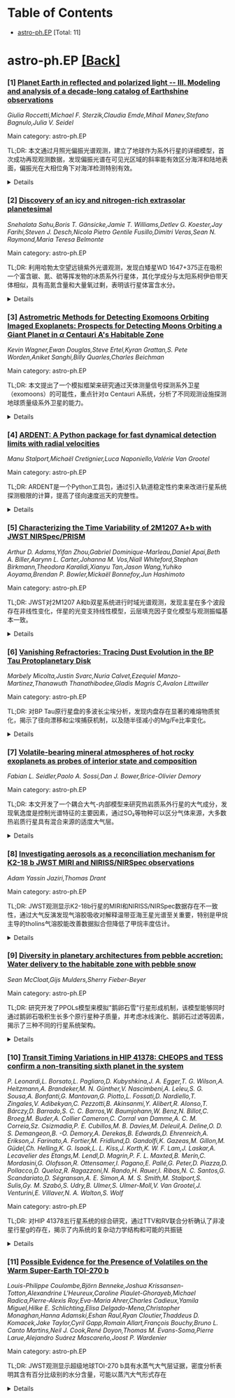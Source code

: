 <div id=toc></div>

# Table of Contents

- [astro-ph.EP](#astro-ph.EP) [Total: 11]


<div id='astro-ph.EP'></div>

# astro-ph.EP [[Back]](#toc)

### [1] [Planet Earth in reflected and polarized light -- III. Modeling and analysis of a decade-long catalog of Earthshine observations](https://arxiv.org/abs/2509.13415)
*Giulia Roccetti,Michael F. Sterzik,Claudia Emde,Mihail Manev,Stefano Bagnulo,Julia V. Seidel*

Main category: astro-ph.EP

TL;DR: 本文通过月照光偏振光谱观测，建立了地球作为系外行星的详细模型，首次成功再现观测数据，发现偏振光谱在可见光区域的斜率能有效区分海洋和陆地表面，偏振光在大相位角下对海洋检测特别有效。


<details>
  <summary>Details</summary>
Motivation: 利用月照光观测研究地球作为系外行星的类比对象，为未来观测类地系外行星提供重要参考。之前的研究即使使用先进的3D辐射传输模型也难以再现观测到的偏振连续谱。

Method: 使用VLT望远镜的FORS2仪器获取超过十年的月照光偏振光谱数据，建立包含亚网格云变异性、波长相关地表反照率图和精确海洋闪光处理的3D模型进行详细建模。

Result: 模型成功以更高精度再现大多数观测光谱，发现可见光光谱斜率能区分海洋和混合表面，大相位角偏振光能有效区分海洋和陆地，识别出云光学厚度与偏振光谱斜率的相关性。

Conclusion: 偏振观测具有表征类地系外行星的巨大潜力，仅从偏振信息就能推断出海洋、植被和活跃的水循环等宜居行星的关键指标。

Abstract: Earthshine observations offer a unique opportunity to study Earth as an
exoplanet seen from the Moon. As the Sun-Earth-Moon geometry changes, Earth can
be observed as a spatially unresolved exoplanet at different phase angles,
providing important context for future observations of Earth-like exoplanets.
Here, we present a catalog of Earthshine polarization spectra obtained with
FORS2 on the VLT, covering diverse scenes, surface conditions, cloud
properties, and weather patterns for over a decade. For the first time, we
model this extensive dataset in detail using a homogeneous modeling framework.
Previous efforts to model some of these spectra struggled to reproduce the
observed polarization continuum, even with advanced 3D radiative transfer
models incorporating satellite-derived surface and atmospheric data. We improve
upon this with a 3D model that includes subgrid cloud variability,
wavelength-dependent surface albedo maps, and an accurate treatment of ocean
glint. Our simulations successfully reproduce most observed spectra to a much
higher precision than previously possible. Our statistical analysis reveals
that the spectral slope in the visible can distinguish between ocean and mixed
surfaces in both reflected and polarized light, which is not possible using
broadband filters alone. Polarized light at large phase angles, beyond the
Rayleigh scattering regime, is particularly effective in differentiating oceans
from land, unlike reflected light. We also identify correlations between cloud
optical thickness and the polarized spectral slope, and between cloud cover and
broadband B-R differences in reflected light, demonstrating the diagnostic
power of these observations. This work highlight the potential of polarization
for characterizing Earth-like exoplanets. From polarization alone, we can infer
oceans, vegetation, and an active water cycle, key indicators of a habitable
planet.

</details>


### [2] [Discovery of an icy and nitrogen-rich extrasolar planetesimal](https://arxiv.org/abs/2509.13422)
*Snehalata Sahu,Boris T. Gänsicke,Jamie T. Williams,Detlev G. Koester,Jay Farihi,Steven J. Desch,Nicola Pietro Gentile Fusillo,Dimitri Veras,Sean N. Raymond,Maria Teresa Belmonte*

Main category: astro-ph.EP

TL;DR: 利用哈勃太空望远镜紫外光谱观测，发现白矮星WD 1647+375正在吸积一个富含碳、氮、硫等挥发物的冰质系外行星体，其化学成分与太阳系柯伊伯带天体相似，具有高氮含量和大量氧过剩，表明该行星体富含水分。


<details>
  <summary>Details</summary>
Motivation: 通过研究白矮星吸积行星碎片的过程，可以深入了解岩质系外行星体的整体组成，但目前仅发现一个柯伊伯带类似物，需要更多此类研究。

Method: 使用哈勃太空望远镜的紫外光谱观测技术，分析白矮星WD 1647+375吸积物质的化学成分。

Result: 探测到富含挥发物（碳5.1±1.6%、氮、硫）的冰质行星体，水岩比约2.45，吸积速率约2×10^8 g/s持续13年，母体最小质量约10^17克。化学成分与柯伊伯带天体相似，可能来自矮行星碎片。

Conclusion: 这是第二个被确认的柯伊伯带类似物，提供了系外冰质行星体组成的重要信息，但难以确定该天体是来自本行星系统还是具有星际起源。

Abstract: White dwarfs accreting planetary debris provide detailed insight into the
bulk composition of rocky exo-planetesimals. However, only one Kuiper-Belt
analogue has been identified in that way so far. Here, we report the accretion
of an icy extra-solar planetesimal onto white dwarf WD 1647+375 using
ultraviolet spectroscopy from the Hubble Space Telescope. The accreted material
is rich in the volatiles carbon, nitrogen, and sulphur, with a chemical
composition analogous to Kuiper-belt objects (KBOs) in our solar system. It has
a high nitrogen mass fraction ($5.1\pm1.6$ per cent) and large oxygen excess
($84\pm7$ per cent), indicating that the accreted planetesimal is water-rich (a
water-to-rock ratio of $\simeq2.45$), corroborating a cometary- or dwarf
planet-like composition. The white dwarf has been accreting at a rate of
$\approx 2\times10^{8}$ g s$^{-1}$ for the past 13 years, implying a minimum
mass of $\sim10^{17}$ g for the icy parent body. The actual mass could be
several orders of magnitude larger if the accretion phase lasts $\sim10^5$ yr
as estimated in the literature from debris disc studies. We argue that the
accreted body is most likely a fragment of a KBO dwarf planet based on its
nitrogen-rich composition. However, based on the chemical composition alone, it
is difficult to discern whether this icy body is intrinsic to this planetary
system, or may have an interstellar origin.

</details>


### [3] [Astrometric Methods for Detecting Exomoons Orbiting Imaged Exoplanets: Prospects for Detecting Moons Orbiting a Giant Planet in $α$ Centauri A's Habitable Zone](https://arxiv.org/abs/2509.13513)
*Kevin Wagner,Ewan Douglas,Steve Ertel,Kyran Grattan,S. Pete Worden,Aniket Sanghi,Billy Quarles,Charles Beichman*

Main category: astro-ph.EP

TL;DR: 本文提出了一个模拟框架来研究通过天体测量信号探测系外卫星（exomoons）的可能性，重点针对α Centauri A系统，分析了不同观测设施探测地球质量级系外卫星的能力。


<details>
  <summary>Details</summary>
Motivation: 邻近的巨行星为寻找围绕它们运行的卫星（系外卫星）提供了机会，需要开发有效的探测方法来验证这些天体的存在。

Method: 建立模拟框架，通过行星-恒星相对天体测量来检测系外卫星的天体测量信号，考虑多种观测设施架构，包括专用空间望远镜和大型地面望远镜。

Result: 研究发现专用空间望远镜（直径3m）能够在5年观测活动中探测到约地球质量的卫星（假设行星质量为土星质量），地面39米望远镜也能探测到地球大小的系外卫星。

Conclusion: 这些结果支持建设专用空间观测站，并需要对更多种类的恒星-行星-卫星系统进行更详细的物理参数研究。

Abstract: Nearby giant exoplanets offer an opportunity to search for moons (exomoons)
orbiting them. Here, we present a simulation framework for investigating the
possibilities of detecting exomoons via their astrometric signal in
planet-to-star relative astrometry. We focus our simulations on $\alpha$
Centauri A, orbited by a hypothetical giant planet consistent with candidate
detections in Very Large Telescope and James Webb Space Telescope observations.
We consider a variety of observatory architectures capable of searching for
exomoons, including upcoming facilities and also a hypothetical dedicated
facility $-$ e.g., a purpose-built space telescope with diameter = 3m, central
observing wavelength of 500 nm, and contrast-limited performance of
$\sim$10$^{-9}$ in 1 hr observations. We find that such a facility would be
capable of detecting $\sim$Earth-mass moons in a five year campaign, assuming a
Saturn-mass planet. More generally, we simulate expected detection limits for a
variety of levels of astrometric precision. We find that moons as small as
$\sim$0.2 M$_\oplus$ on orbital periods of 4$-$30 days can be detected with
astrometric precision of 0.1 mas and observing cadence of 1 hr over a five year
campaign. Additionally, we find that a 39m ground-based telescope can detect
Earth-sized exomoons orbiting the same hypothetical planet with a more modest
observing cadence of one day. We discuss these results as motivation for a
dedicated space observatory as well as a more detailed study of the physical
parameters of a greater variety of star-planet-moon systems.

</details>


### [4] [ARDENT: A Python package for fast dynamical detection limits with radial velocities](https://arxiv.org/abs/2509.13521)
*Manu Stalport,Michaël Cretignier,Luca Naponiello,Valérie Van Grootel*

Main category: astro-ph.EP

TL;DR: ARDENT是一个Python工具包，通过引入轨道稳定性约束来改进行星系统探测极限的计算，提高了径向速度巡天的完整性。


<details>
  <summary>Details</summary>
Motivation: 现有径向速度巡天在统计巨行星与内层小行星相关性时受到系统完整性的限制，需要更好的方法来提高探测灵敏度。

Method: 开发ARDENT算法包，结合经典数据驱动探测极限和动力学稳定性约束（解析和数值稳定性判据），通过N体稳定性阈值来精化探测极限。

Result: 在TOI-1736系统中应用表明，由于巨行星的引力影响，150天轨道之外不可能存在其他行星，显著提高了系统完整性。

Conclusion: ARDENT工具能够广泛应用于各类行星系统，通过稳定性约束精化我们对行星系统架构的理解，对后续径向速度观测具有重要意义。

Abstract: The architecture of planetary systems is a key piece of information to our
understanding of their formation and evolution. This information also allows us
to place the Solar System in the exoplanet context. An important example is the
impact of outer giant planets on the formation of inner super-Earths and
sub-Neptunes. Radial velocity (RV) surveys aim at drawing statistical insights
into the (anti-)correlations between giants and inner small planets, which
remain unclear. These surveys are limited by the completeness of the systems,
namely, the sensitivity of the data to planet detections. Here, we show that we
can improve the completeness by accounting for orbital stability. We introduce
the Algorithm for the Refinement of DEtection limits via N-body stability
Threshold (ARDENT), an open-source Python package for detection limits that
include the stability constraint. The code computes the classic data-driven
detection limits, along with the dynamical limits via both analytical and
numerical stability criteria. We present the code strategy and illustrate its
performance on TOI-1736 using published SOPHIE RVs. This system contains an
eccentric cold giant on a 570-day orbit and an inner sub-Neptune on a 7-day
orbit. We demonstrate that no additional planet can exist in this system beyond
150 days due to the gravitational influence of the giant. This outcome allows
us to significantly refine the system completeness and also carries
implications for RV follow-ups. ARDENT is user-friendly and can be employed
across a wide variety of systems to refine our understanding of their
architecture.

</details>


### [5] [Characterizing the Time Variability of 2M1207 A+b with JWST NIRSpec/PRISM](https://arxiv.org/abs/2509.13544)
*Arthur D. Adams,Yifan Zhou,Gabriel Dominique-Marleau,Daniel Apai,Beth A. Biller,Aarynn L. Carter,Johanna M. Vos,Niall Whiteford,Stephan Birkmann,Theodora Karalidi,Xianyu Tan,Jason Wang,Yuhiko Aoyama,Brendan P. Bowler,Mickaël Bonnefoy,Jun Hashimoto*

Main category: astro-ph.EP

TL;DR: JWST对2M1207 A和b双星系统进行时域光谱观测，发现主星在多个波段存在非线性变化，伴星的光变支持线性模型，云层填充因子变化模型与观测振幅基本一致。


<details>
  <summary>Details</summary>
Motivation: 利用JWST NIRSpec/PRISM IFU对年轻双星系统2M1207进行时域光谱观测，研究亚恒星天体和行星质量伴星的光谱变化特性。

Method: 使用JWST NIRSpec/PRISM IFU在12.56小时内获取20个时域光谱，对0.6-5.3μm波段进行光谱分析，采用非线性趋势模型和正弦模型拟合光变曲线。

Result: 主星2M1207 A在0.6-2.3μm和3.8-5.3μm波段显示非线性变化，变化周期超过12.56小时；伴星2M1207 b的光变支持线性模型，云层填充因子变化模型与观测振幅基本一致，但在0.86-1μm波段存在差异。

Conclusion: JWST能够同时监测低对比度行星质量伴星和宿主的光谱变化，为研究系外行星大气变异性提供了重要能力，但信噪比限制需要进一步改进模型。

Abstract: We present JWST NIRSpec/PRISM IFU time-resolved observations of 2M1207 A and
b (TWA 27), a $\sim 10$ Myr binary system consisting of a $\sim 2500$ K
sub-stellar primary hosting a $\sim 1300$ K companion. Our data provide 20
time-resolved spectra over an observation spanning 12.56 hours. We provide an
empirical characterization for the spectra of both objects across time. For
2M1207 A, non-linear trend models are statistically favored within the ranges
0.6-2.3 $\mu$m and 3.8-5.3 $\mu$m. However, most of the periods constrained
from sinusoidal models exceed the observing window, setting a lower limit of
12.56 hours. We find the data at H$\alpha$ and beyond 4.35 $\mu$m show a
moderate time correlation, as well as a pair of light curves at 0.73-0.80
$\mu$m and 3.36-3.38 $\mu$m. For 2M1207 b, light curves integrated across
0.86-1.77 $\mu$m and 3.29-4.34 $\mu$m support linear trend models. Following
the interpretation of Zhang et. al. (2025), we model the 2M1207 b data with two
1D atmospheric components, both with silicate and iron condensates. The model
of time variability as changes to the cloud filling factor shows broad
consistency with the variability amplitudes derived from our data. Our
amplitudes, however, disagree with the models at $\approx$0.86-1 $\mu$m. While
an additional model component such as rainout chemistry may be considered here,
our analysis is limited by a low signal-to-noise ratio. Our results demonstrate
the capability of JWST to simultaneously monitor the spectral variability of a
planetary-mass companion and host at low contrast.

</details>


### [6] [Vanishing Refractories: Tracing Dust Evolution in the BP Tau Protoplanetary Disk](https://arxiv.org/abs/2509.13549)
*Marbely Micolta,Justin Svarc,Nuria Calvet,Ezequiel Manzo-Martinez,Thanawuth Thanathibodee,Gladis Magris C,Avalon Littwiller*

Main category: astro-ph.EP

TL;DR: 对BP Tau原行星盘的多波长尘埃分析，发现内盘存在显著的难熔物质贫化，揭示了径向漂移和尘埃捕获机制，以及随半径减小的Mg/Fe比率变化。


<details>
  <summary>Details</summary>
Motivation: 研究原行星盘中尘埃的空间分布和化学计量学，特别是难熔物质在内盘气体中的丰度变化，以了解行星形成过程中的物质演化。

Method: 使用Magellan/MIKE光谱仪的新光学光谱，结合存档的紫外和中红外观测数据，采用磁层吸积模型分析Ca II K和Mg II发射线，并使用辐照吸积盘模型详细建模硅酸盐特征。

Result: 发现内盘气体中难熔物质显著贫化（[Ca/H] = -2.0，[Mg/H] = -1.30），存在延伸至8 AU的内腔，Mg/Fe比率随半径减小而降低，外壁为富镁硅酸盐，内壁为铁橄榄石。

Conclusion: 难熔物质的贫化归因于径向漂移和压力凸起/间隙导致的尘埃捕获，化学组成的变化与从发射线推断的镁贫化一致，为行星形成过程提供了重要见解。

Abstract: We present a multi-wavelength analysis of the dust of BP Tau's protoplanetary
disk. We use new optical spectra of BP Tau, taken with the Magellan/MIKE
spectrograph in tandem with archival UV and mid-infrared observations. We use
the magnetospheric accretion model to analyze the Ca II K and Mg II 2796.4
\r{A} emission lines and derive the abundance of Ca and Mg in the accretion
flows as a proxy for the refractory abundance in the innermost gas disk.
Furthermore, we used irradiated accretion disk models to compare the spectral
energy distribution (SED) to observations and model in detail the 10$\mu$m and
20$\mu$m silicate features to obtain the spatial distribution and stoichiometry
of the dust in which the refractories are locked in the disk. We find a
significant degree of depletion of refractory material in the innermost gas
disk with median abundances of $\rm [Ca/H] = -2.0^{+0.1}_{-0.0}$ and $\rm
[Mg/H] = -1.30^{+0.2}_{-0.3}$ and attribute this to both radial drift and dust
trapping due to a pressure bump/gap. Our SED modeling recovers the inner cavity
that extends up to 8 AU, consistent with sub-mm observations. We found a
significant decrease of the Mg-to-Fe ratio with decreasing radius, with Mg-rich
silicates in the outer wall and Fayalite in the inner wall, consistent with the
Mg depletion inferred from the emission lines.

</details>


### [7] [Volatile-bearing mineral atmospheres of hot rocky exoplanets as probes of interior state and composition](https://arxiv.org/abs/2509.13610)
*Fabian L. Seidler,Paolo A. Sossi,Dan J. Bower,Brice-Olivier Demory*

Main category: astro-ph.EP

TL;DR: 本文开发了一个耦合大气-内部模型来研究热岩质系外行星的大气成分，发现氧逸度是控制光谱特征的主要因素，通过SO₂等物种可以区分气体来源，大多数热岩质行星具有混合来源的适度大气层。


<details>
  <summary>Details</summary>
Motivation: 研究热岩质系外行星的大气成分和地球化学状态，特别是针对JWST观测到的55 Cancri e等行星，旨在识别可用于推断其组成和地质过程诊断特征。

Method: 构建了一个耦合大气-内部模型，计算Si-Mg-Fe-O-C-H-S-N-He系统中大气气体的平衡组成，考虑矿物气体平衡蒸发和挥发性物种在岩浆海洋与大气之间的分配。

Result: 发现氧逸度是控制发射和透射光谱特征形状的主要因素，SO₂等物种的存在以及H₂O和CO₂特征的相对强度可以区分气体来源（吸积或释气）。大多数热岩质行星具有混合来源的适度大气层。

Conclusion: MIRI对55 Cancri e的观测排除了氧化地球样和还原原始大气，而NIRCam数据仍不确定。未来在8μm以上波长的观测对于区分不同情景至关重要。

Abstract: The atmospheres of hot rocky exoplanets (HREs), should they persist, are
products of interactions with underlying magma oceans. Spectra collected by the
James Webb Space Telescope (JWST) hint at a CO/CO$_2$-rich atmosphere on the
HRE 55 Cancri e, indicative of such a process. Here, we aim to identify
diagnostic features that can be used to infer the composition and geochemical
state of HREs. We construct a coupled atmosphere-interior model that computes
the equilibrium gas speciation in the atmosphere in the system
Si-Mg-Fe-O-C-H-S-N-He. The model accounts for both the equilibrium vaporisation
of mineral gases and the partitioning of volatile species between the magma
ocean and atmosphere. Using a fiducial planet with the properties of 55 Cancri
e, we explore a parameter space that spans volatile mass fractions from 0.1 to
10 times that of the Earth, solar- to Earth-like metallicities, and 12 orders
of magnitude in oxygen fugacity fO$_2$. We find fO$_2$ to be the major control
of the shape of emission and transmission features. The presence of species
such as SO$_2$ and the relative intensities of H$_2$O and CO$_2$ features allow
to distinguish the origin of the gas, accreted or outgassed, while the
atmospheric mass is more challenging to constrain. Inflated HREs, whose
densities are compatible with a nebular atmosphere are rare, but a viable
explanation for the planet TOI-1408 c. The majority of HREs, including 55
Cancri e, are too dense to be dominated by H$_2$-rich nebular gas yet too puffy
for an Earth-like volatile budget, implying modest atmospheres of mixed
heritage that are degenerate in fO$_2$, volatile mass and composition. The MIRI
observation of 55 Cancri e disfavours oxidised Earth-like and reduced
primoridal atmospheres alike, while the NIRCam data remain inconclusive. Future
observations at wavelengths beyond 8 $\mu$m are key to discerning between
potential scenarios.

</details>


### [8] [Investigating aerosols as a reconciliation mechanism for K2-18 b JWST MIRI and NIRISS/NIRSpec observations](https://arxiv.org/abs/2509.13932)
*Adam Yassin Jaziri,Thomas Drant*

Main category: astro-ph.EP

TL;DR: JWST观测显示K2-18b行星的MIRI和NIRISS/NIRSpec数据存在不一致性，通过大气反演发现气溶胶吸收对解释温带亚海王星光谱至关重要，特别是甲烷主导的tholins气溶胶能改善数据拟合但降低了甲烷丰度估计。


<details>
  <summary>Details</summary>
Motivation: 解决JWST对K2-18b行星不同仪器观测结果的不一致性问题，特别是MIRI光谱特征比短波长光谱大近两倍的矛盾，挑战现有的高金属丰度、富甲烷非平衡模型。

Method: 使用实验室衍生的复杂折射率对各种光化学雾霾类似物进行大气反演，包括自由化学、非平衡和气溶胶模型，特别关注甲烷主导、贫氮的tholins气溶胶。

Result: 气溶胶特别是tholins能通过散射再现NIRISS观测斜率，并通过7μm附近的C-H弯曲吸收匹配MIRI特征，改善联合拟合并减少数据集间的张力，但显著降低了检索到的甲烷丰度。

Conclusion: 气溶胶吸收在解释温带亚海王星光谱中至关重要，未来需要更多JWST观测和实验室工作来解决金属丰度、成分和气溶胶性质之间的退化问题。

Abstract: Recent JWST observations of the temperate sub-Neptune K2-18 b with NIRISS
SOSS/NIRSpec G395H and MIRI LRS have yielded apparently inconsistent results:
the MIRI spectra exhibit spectral features nearly twice as large as those seen
at shorter wavelengths, challenging the high-metallicity, CH4-rich
non-equilibrium model that fits the NIRISS/NIRSpec data. We perform a suite of
atmospheric retrievals on both datasets, including free-chemistry,
non-equilibrium, and aerosol models, using laboratory-derived complex
refractive indices for a variety of photochemical haze analogues. Free
retrievals systematically return lower metallicities than inferred by
self-consistent chemical disequilibrium models, and the inclusion of absorbing
aerosols, especially CH4-dominated, nitrogen-poor tholins, can further reduce
the inferred metallicity by over an order of magnitude. These hazes reproduce
the observed NIRISS slope through scattering and match MIRI features via C-H
bending absorption near 7 um, while yielding particle properties consistent
with photochemical production in H2-rich atmospheres. Although their inclusion
improves the joint fit and reduces tension between datasets, it also
significantly lowers the retrieved CH4 abundance, highlighting degeneracies
between metallicity, composition, and aerosol properties. Our results
underscore the importance of aerosol absorption in interpreting temperate
sub-Neptune spectra, and motivate future JWST observations and laboratory work
to break these degeneracies.

</details>


### [9] [Diversity in planetary architectures from pebble accretion: Water delivery to the habitable zone with pebble snow](https://arxiv.org/abs/2509.14101)
*Sean McCloat,Gijs Mulders,Sherry Fieber-Beyer*

Main category: astro-ph.EP

TL;DR: 研究开发了PPOLs模型来模拟"鹅卵石雪"行星形成机制，该模型能够同时通过鹅卵石吸积生长多个原行星种子质量，并考虑冰线演化、鹅卵石过滤等因素，揭示了三种不同的行星系统架构。


<details>
  <summary>Details</summary>
Motivation: 研究"鹅卵石雪"这种行星形成机制如何塑造行星系统架构，特别是理解不同质量恒星周围行星系统的形成规律和组成特征。

Method: 开发了"PPOLs模型"，该模型能够同时模拟多个原行星种子的鹅卵石吸积生长，考虑了岩石和冰质鹅卵石成分差异、原行星间的鹅卵石过滤、鹅卵石隔离质量以及自洽演化的雪线。在恒星质量0.125-2.0太阳质量、盘质量1-40%恒星质量的网格上进行模拟。

Result: 发现了三种系统架构：低质量架构产生短周期火星-地球质量核心，含水量跨度大；高质量架构在外盘产生原气态巨行星核心；中质量架构产生系统内双峰质量分布，外原行星质量比内行星大一个量级，类似太阳系。太阳系类似架构主要出现在F和G型星周围。

Conclusion: "鹅卵石雪"机制能够产生多样化的行星系统架构，太阳系类似系统在F和G型星中相对常见，但在K和M型星中较少见，这为理解不同恒星周围行星系统的形成提供了重要见解。

Abstract: "Pebble snow" describes a planet formation mechanism where icy pebbles in the
outer disk reach inner planet embryos as the water ice line evolves inward. We
model the effects pebble snow has on sculpting planetary system architectures
by developing "The PPOLs Model". The model is capable of growing any number of
protoplanet seed masses by pebble accretion simultaneously and accounts for
differences in rocky and icy pebble composition, the filtering of pebbles by
other protoplanets, the pebble isolation mass, and a self-consistently evolving
snow line. The growth and bulk composition are recorded across a grid of
protoplanetary disks with stellar masses ranging from 0.125 - 2.0${M_{\odot}}$
(M to A stars) and disk masses ranging from 1 - 40 % of the stellar mass. Three
system architectures emerge following a low-, mid-, and high-disk mass fraction
that remains consistent across stellar mass. The low-mass architecture is the
only one to yield short period Mars-Earth mass cores with bulk water content
spanning orders of magnitude and may be prelude to observed "peas in a pod"
systems. The high-mass architecture produces proto-gas giant cores in the outer
disk. The middle-mass architecture produces a bimodal peak in mass within a
system, with the outer protoplanet mass at the snow line growing to an order of
magnitude larger, resembling the Solar System. Solar system-like architectures
appear for a small range of initial disk masses around F and G stars, but are
not a common feature around K and M stars.

</details>


### [10] [Transit Timing Variations in HIP 41378: CHEOPS and TESS confirm a non-transiting sixth planet in the system](https://arxiv.org/abs/2509.14156)
*P. Leonardi,L. Borsato,L. Pagliaro,D. Kubyshkina,J. A. Egger,T. G. Wilson,A. Heitzmann,A. Brandeker,M. N. Günther,V. Nascimbeni,A. Leleu,S. G. Sousa,A. Bonfanti,G. Mantovan,G. Piotto,L. Fossati,D. Nardiello,T. Zingales,V. Adibekyan,C. Pezzotti,B. Akinsanmi,Y. Alibert,R. Alonso,T. Bárczy,D. Barrado,S. C. C. Barros,W. Baumjohann,W. Benz,N. Billot,C. Broeg,M. Buder,A. Collier Cameron,C. Corral van Damme,A. C. M. Correia,Sz. Csizmadia,P. E. Cubillos,M. B. Davies,M. Deleuil,A. Deline,O. D. S. Demangeon,B. -O. Demory,A. Derekas,B. Edwards,D. Ehrenreich,A. Erikson,J. Farinato,A. Fortier,M. Fridlund,D. Gandolfi,K. Gazeas,M. Gillon,M. Güdel,Ch. Helling,K. G. Isaak,L. L. Kiss,J. Korth,K. W. F. Lam,J. Laskar,A. Lecavelier des Etangs,M. Lendl,D. Magrin,P. F. L. Maxted,B. Merín,C. Mordasini,G. Olofsson,R. Ottensamer,I. Pagano,E. Pallé,G. Peter,D. Piazza,D. Pollacco,D. Queloz,R. Ragazzoni,N. Rando,H. Rauer,I. Ribas,N. C. Santos,G. Scandariato,D. Ségransan,A. E. Simon,A. M. S. Smith,M. Stalport,S. Sulis,Gy. M. Szabó,S. Udry,B. Ulmer,S. Ulmer-Moll,V. Van Grootel,J. Venturini,E. Villaver,N. A. Walton,S. Wolf*

Main category: astro-ph.EP

TL;DR: 对HIP 41378五行星系统的综合研究，通过TTV和RV联合分析确认了非凌星行星g的存在，揭示了内系统的复杂动力学结构和可能的共振链


<details>
  <summary>Details</summary>
Motivation: 研究宽多行星系统HIP 41378的动力学特性，该系统包含五颗确认的凌星行星，为研究类似太阳系的宽多行星系统提供了独特实验室

Method: 结合CHEOPS、TESS、K2、Spitzer、HST和HARPS的观测数据，通过N-body积分对两颗内亚海王星行星的TTV和RV信号进行动力学建模

Result: 清晰检测到行星b(20分钟)和c(>3小时)的TTV，动力学确认了非凌星行星g(周期64天，质量7M⊕)，确定了行星b和c的质量、偏心率和半径，约束了行星d的三个可能周期

Conclusion: HIP 41378系统可能具有双准共振链的复杂动力学架构，为研究宽多行星系统的形成和演化提供了重要案例

Abstract: In multiple-planet systems, gravitational interactions of exoplanets could
lead to transit timing variations (TTVs), whose amplitude becomes significantly
enhanced when planets are in or near mean-motion resonances (MMRs). In cases
where both TTVs and radial velocity (RV) measurements are available, combined
analysis can break degeneracies and provide robust planetary and system
characterization, even detecting non-transiting planets. In this context, HIP
41378 hosts five confirmed transiting planets with periods ranging from 15 to
over 542 days, providing a unique dynamical laboratory for investigating wide
multi-planet systems analogous to the Solar System. In this study, we present
an intensive space-based photometric follow-up of HIP 41378, combining 15 new
CHEOPS observations with eight TESS sectors, alongside data from K2, Spitzer,
HST, and HARPS. We dynamically modeled the TTVs and RV signals of the two inner
sub-Neptunes via N-body integration. These planets, HIP 41378 b ($P_{b}$ =
15.57 days) and HIP 41378 c ($P_{c}$ = 31.71 days), are close to
($\Delta\sim1.8$ %) a 2:1 period commensurability. We report a clear detection
of TTVs with amplitudes of 20 mins for planet b and greater than 3 hrs for
planet c. We dynamically confirm the planetary nature of HIP 41378 g, a
non-transiting planet with a period of about 64 days and a mass of about 7
$M_{\oplus}$, close to a 2:1 commensurability with planet c, suggesting a
possible MMR chain in the inner system. Our precise determination of the
masses, eccentricities, and radii of HIP 41378 b and c enabled us to
investigate their possible volatile-rich compositions. Finally, by leveraging
on the last TESS sectors we constrained the period of HIP 41378 d to three
possible aliases ($P_{d} =$ 278, 371, and 1113 days) suggesting that the system
could be placed in a double quasi resonant chain, highlighting its complex
dynamical architecture.

</details>


### [11] [Possible Evidence for the Presence of Volatiles on the Warm Super-Earth TOI-270 b](https://arxiv.org/abs/2509.14224)
*Louis-Philippe Coulombe,Björn Benneke,Joshua Krissansen-Totton,Alexandrine L'Heureux,Caroline Piaulet-Ghorayeb,Michael Radica,Pierre-Alexis Roy,Eva-Maria Ahrer,Charles Cadieux,Yamila Miguel,Hilke E. Schlichting,Elisa Delgado-Mena,Christopher Monaghan,Hanna Adamski,Eshan Raul,Ryan Cloutier,Thaddeus D. Komacek,Jake Taylor,Cyril Gapp,Romain Allart,François Bouchy,Bruno L. Canto Martins,Neil J. Cook,René Doyon,Thomas M. Evans-Soma,Pierre Larue,Alejandro Suárez Mascareño,Joost P. Wardenier*

Main category: astro-ph.EP

TL;DR: JWST观测显示超级地球TOI-270 b具有水蒸气大气层证据，密度分析表明其含有百分比级别的水分含量，可能以蒸汽大气形式存在


<details>
  <summary>Details</summary>
Motivation: 寻找岩质系外行星的大气层是理解大气形成、保持和损失过程的关键步骤，特别是对于半径谷内的行星

Method: 使用JWST NIRSpec/G395H光谱仪观测TOI-270 b的透射光谱，分析白光曲线传输深度更新行星密度，并进行行星演化建模

Result: TOI-270 b的密度为3.7±0.5 g/cm³，与地球成分不一致，支持含有百分比级别水分的解释；光谱显示可能存在水蒸气大气层证据

Conclusion: TOI-270 b可能拥有显著的水蒸气大气层，即使在高恒星辐射下也能在十亿年时间尺度上维持大气，前提是形成时具有大量初始挥发性物质

Abstract: The search for atmospheres on rocky exoplanets is a crucial step in
understanding the processes driving atmosphere formation, retention, and loss.
Past studies have revealed the existence of planets interior to the radius
valley with densities lower than would be expected for pure-rock compositions,
indicative of the presence of large volatile inventories which could facilitate
atmosphere retention. Here we present an analysis of the JWST NIRSpec/G395H
transmission spectrum of the warm ($T_\mathrm{eq,{A_B}=0}$ = 569 K) super-Earth
TOI-270 b ($R_\mathrm{p}$ = 1.306 $R_\oplus$), captured alongside the transit
of TOI-270 d. The JWST white light-curve transit depth updates TOI-270 b's
density to $\rho_\mathrm{p}$ = 3.7 $\pm$ 0.5 g/cm$^3$, inconsistent at
4.4$\sigma$ with an Earth-like composition. Instead, the planet is best
explained by a non-zero, percent-level water mass fraction, possibly residing
on the surface or stored within the interior. The JWST transmission spectrum
shows possible spectroscopic evidence for the presence of this water as part of
an atmosphere on TOI-270 b, favoring a H$_2$O-rich steam atmosphere model over
a flat spectrum ($\ln\mathcal{B}$ = $0.3-3.2$, inconclusive to moderate), with
the exact significance depending on whether an offset parameter between the
NIRSpec detectors is included. We leverage the transit of the twice-larger
TOI-270 d crossing the stellar disk almost simultaneously to rule out the
alternative hypothesis that the transit-light-source effect could have caused
the water feature in TOI-270 b's observed transmission spectrum. Planetary
evolution modeling furthermore shows that TOI-270 b could sustain a significant
atmosphere on Gyr timescales, despite its high stellar irradiation, if it
formed with a large initial volatile inventory.

</details>
